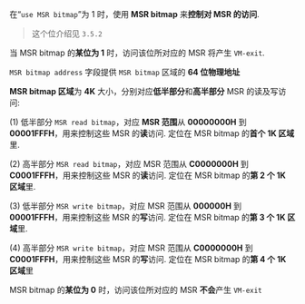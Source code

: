 
在“`use MSR bitmap`”为 1 时，使用 **MSR bitmap** 来**控制对 MSR 的访问**. 

> 这个位介绍见 `3.5.2`

当 MSR bitmap 的**某位为 1** 时，访问该位所对应的 MSR 将产生 `VM-exit`. 

`MSR bitmap address` 字段提供 `MSR bitmap` 区域的 **64 位物理地址**

**MSR bitmap 区域**为 **4K** 大小，分别对应**低半部分**和**高半部分** MSR 的读及写访问: 

(1) 低半部分 `MSR read bitmap`，对应 **MSR 范围**从 **00000000H** 到 **00001FFFH**，用来控制这些 MSR 的**读**访问. 定位在 MSR bitmap 的**首个 1K 区域**里. 

(2) 高半部分 `MSR read bitmap`，对应 MSR 范围从 **C0000000H** 到 **C0001FFFH**，用来控制这些 MSR 的**读**访问. 定位在 MSR bitmap 的**第 2 个 1K 区域**里. 

(3) 低半部分 `MSR write bitmap`，对应 MSR 范围从 **000000H** 到 **00001FFFH**，用来控制这些 MSR 的**写**访问. 定位在 MSR bitmap 的**第 3 个 1K 区域**里. 

(4) 高半部分 `MSR write bitmap`，对应 MSR 范围从 **C0000000H** 到 **C0001FFFH**，用来控制这些 MSR 的**写**访问. 定位在 MSR bitmap 的**第 4 个 1K 区域**里

MSR bitmap 的**某位为 0** 时，访问该位所对应的 MSR **不会**产生 `VM-exit`